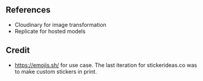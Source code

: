 ## References

- Cloudinary for image transformation
- Replicate for hosted models

## Credit

- https://emojis.sh/ for use case. The last iteration for stickerideas.co was to make custom stickers in print.
